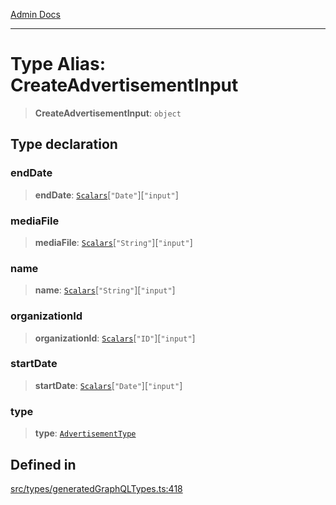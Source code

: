 [Admin Docs](/)

***

# Type Alias: CreateAdvertisementInput

> **CreateAdvertisementInput**: `object`

## Type declaration

### endDate

> **endDate**: [`Scalars`](Scalars.md)\[`"Date"`\]\[`"input"`\]

### mediaFile

> **mediaFile**: [`Scalars`](Scalars.md)\[`"String"`\]\[`"input"`\]

### name

> **name**: [`Scalars`](Scalars.md)\[`"String"`\]\[`"input"`\]

### organizationId

> **organizationId**: [`Scalars`](Scalars.md)\[`"ID"`\]\[`"input"`\]

### startDate

> **startDate**: [`Scalars`](Scalars.md)\[`"Date"`\]\[`"input"`\]

### type

> **type**: [`AdvertisementType`](AdvertisementType.md)

## Defined in

[src/types/generatedGraphQLTypes.ts:418](https://github.com/Suyash878/talawa-api/blob/cfd688207611ba245c99edd8dbaccb2cdbf6a043/src/types/generatedGraphQLTypes.ts#L418)
